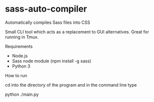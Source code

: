 # sass-auto-compiler
Automatically compiles Sass files into CSS

Small CLI tool which acts as a replacement to GUI alternatives. Great for running in Tmux.

Requirements

- Node.js 
- Sass node module (npm install -g sass)
- Python 3

How to run

cd into the directory of the program and in the command line type

python ./main.py
